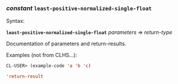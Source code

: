 ### <em>constant</em> <strong>`least-positive-normalized-single-float`</strong>

Syntax:

<strong>`least-positive-normalized-single-float`</strong> <em>parameters</em> => <em>return-type</em>

Documentation of parameters and return-results.

Examples (not from CLHS...):

```lisp
CL-USER> (example-code 'a 'b 'c)

'return-result
```
